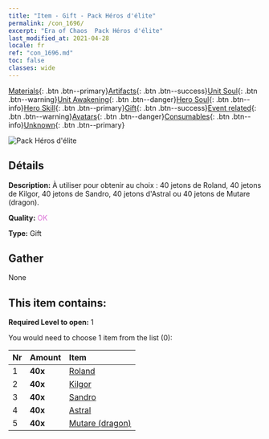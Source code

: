 ```yaml
---
title: "Item - Gift - Pack Héros d'élite"
permalink: /con_1696/
excerpt: "Era of Chaos  Pack Héros d'élite"
last_modified_at: 2021-04-28
locale: fr
ref: "con_1696.md"
toc: false
classes: wide
---
```

 [Materials](/ItemsFR/){: .btn .btn--primary}[Artifacts](/ItemsFR/Artifacts/){: .btn .btn--success}[Unit Soul](/ItemsFR/UnitSoul/){: .btn .btn--warning}[Unit Awakening](/ItemsFR/UnitAwakening/){: .btn .btn--danger}[Hero Soul](/ItemsFR/HeroSoul/){: .btn .btn--info}[Hero Skill](/ItemsFR/HeroSkill/){: .btn .btn--primary}[Gift](/ItemsFR/Gift/){: .btn .btn--success}[Event related](/ItemsFR/Events/){: .btn .btn--warning}[Avatars](/ItemsFR/Avatars/){: .btn .btn--danger}[Consumables](/ItemsFR/Consumables/){: .btn .btn--info}[Unknown](/ItemsFR/Unknown/){: .btn .btn--primary}

 ![Pack Héros d'élite](/images/t/i_907065.png)

## Détails
 **Description:** À utiliser pour obtenir au choix : 40 jetons de Roland, 40 jetons de Kilgor, 40 jetons de Sandro, 40 jetons d'Astral ou 40 jetons de Mutare (dragon).

 **Quality:** <span style="color: #DA70D6">OK</span>

 **Type:** Gift

## Gather

  None

## This item contains:

 **Required Level to open:** 1

 You would need to choose 1 item from the list (0):

  | Nr | Amount |     Item    |
  |:---|:-------|:------------|
  | 1 |  **40x** | [Roland](/ItemsFR/her_362/) |  | 
  | 2 |  **40x** | [Kilgor](/ItemsFR/her_374/) |  | 
  | 3 |  **40x** | [Sandro](/ItemsFR/her_371/) |  | 
  | 4 |  **40x** | [Astral](/ItemsFR/her_388/) |  | 
  | 5 |  **40x** | [Mutare (dragon)](/ItemsFR/her_390/) |  | 
